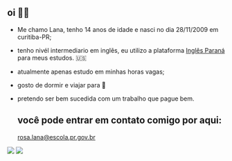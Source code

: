 ## oi 👍🏽
* Me chamo Lana, tenho 14 anos de idade e nasci no dia 28/11/2009 em curitiba-PR;
* tenho nivél intermediario em inglẽs, eu utilizo a plataforma [Inglês Paraná](https://www.educacao.pr.gov.br/ingles_parana) para meus estudos. 🇺🇸
* atualmente apenas estudo em minhas horas vagas;
* gosto de dormir e viajar para 🌊
* pretendo ser bem sucedida com um trabalho que pague bem.

  ## você pode entrar em contato comigo por aqui:

   rosa.lana@escola.pr.gov.br

![](https://tenor.com/pt-BR/view/bumble-bee-sus-gif-8566306001639863160)
![](https://media1.tenor.com/m/AL8oX8Ch-HsAAAAC/boog.gif)
